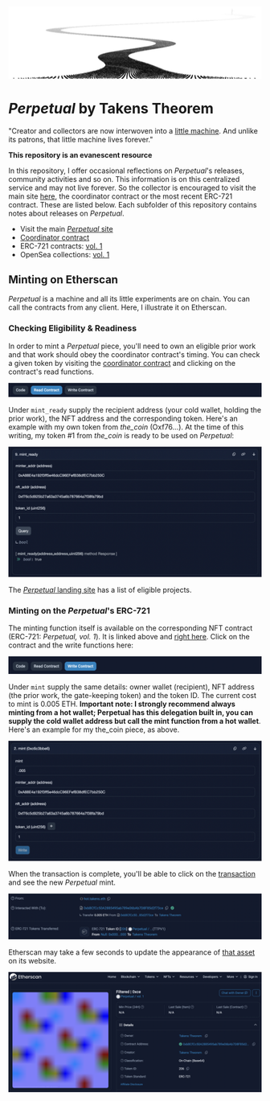 ![path, wandering away; best wishes to you](assets/goodbye.png?raw=true)

# *Perpetual* by Takens Theorem

"Creator and collectors are now interwoven into a [little machine](https://perpetual.takens.eth.limo). And unlike its patrons, that little machine lives forever."

**This repository is an evanescent resource** 

In this repository, I offer occasional reflections on *Perpetual*'s releases, community activities and so on. This information is on this centralized service and may not live forever. So the collector is encouraged to visit the main site [here](https://perpetual.takens.eth.limo), the coordinator contract or the most recent ERC-721 contract. These are listed below. Each subfolder of this repository contains notes about releases on *Perpetual*.

* Visit the main [*Perpetual* site](https://perpetual.takens.eth.limo)
* [Coordinator contract](https://etherscan.io/address/0xf67d4aea92423f999cb3c1b4be979cc03968eda6#code)
* ERC-721 contracts: [vol. 1](https://etherscan.io/address/0xbbcfcc50a2885495ab789e06bab7d8f85d2f73ce)
* OpenSea collections: [vol. 1](https://opensea.io/collection/perpetual-vol-1)

## Minting on Etherscan

_Perpetual_ is a machine and all its little experiments are on chain. You can call the contracts from any client. Here, I illustrate it on Etherscan.

### Checking Eligibility & Readiness

In order to mint a *Perpetual* piece, you'll need to own an eligible prior work and that work should obey the coordinator contract's timing. You can check a given token by visiting the [coordinator contract](https://etherscan.io/address/0xf67d4aea92423f999cb3c1b4be979cc03968eda6#code) and clicking on the contract's read functions. 

![coordinator interface read illustration](assets/etherscan/read_coordinator.png?raw=true)

Under `mint_ready` supply the recipient address (your cold wallet, holding the prior work), the NFT address and the corresponding token. Here's an example with my own token from _the_coin_ (Oxf76...). At the time of this writing, my token #1 from _the_coin_ is ready to be used on *Perpetual*:

![illustrating checking if a work is ready to mint perpetual](assets/etherscan/mint_ready.png?raw=true)

The [*Perpetual* landing site](https://perpetual.takens.eth.limo) has a list of eligible projects.

### Minting on the *Perpetual*'s ERC-721

The minting function itself is available on the corresponding NFT contract (ERC-721: *Perpetual, vol. 1*). It is linked above and [right here](https://etherscan.io/address/0xbbcfcc50a2885495ab789e06bab7d8f85d2f73ce). Click on the contract and the write functions here:

![write function on nft contract](assets/etherscan/write_collection.png?raw=true)

Under `mint` supply the same details: owner wallet (recipient), NFT address (the prior work, the gate-keeping token) and the token ID. The current cost to mint is 0.005 ETH. **Important note: I strongly recommend always minting from a hot wallet; Perpetual has this delegation built in, you can supply the cold wallet address but call the mint function from a hot wallet**. Here's an example for my the_coin piece, as above.

![coordinator interface read illustration](assets/etherscan/mint.png?raw=true)

When the transaction is complete, you'll be able to click on the [transaction](https://etherscan.io/tx/0xf67ee3ffcc96b45df48a6f5682d3b42848721e6cd744111e0a6404f10779bd95) and see the new _Perpetual_ mint. 

![transaction details](assets/etherscan/mint_example.png?raw=true)

Etherscan may take a few seconds to update the appearance of [that asset](https://etherscan.io/nft/0xbbcfcc50a2885495ab789e06bab7d8f85d2f73ce/206) on its website. 

![viewing asset on etherscan](assets/etherscan/mint_show.png?raw=true)
